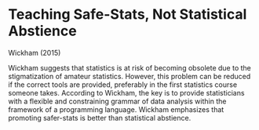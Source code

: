 Teaching Safe-Stats, Not Statistical Abstience  
==============================================
Wickham (2015)  

Wickham suggests that statistics is at risk of becoming obsolete due to the stigmatization of amateur statistics. However, this problem can be reduced if the correct tools are provided, preferably in the first statistics course someone takes. According to Wickham, the key is to provide statisticians with a flexible and constraining grammar of data analysis within the framework of a programming language. Wickham emphasizes that promoting safer-stats is better than statistical abstience.